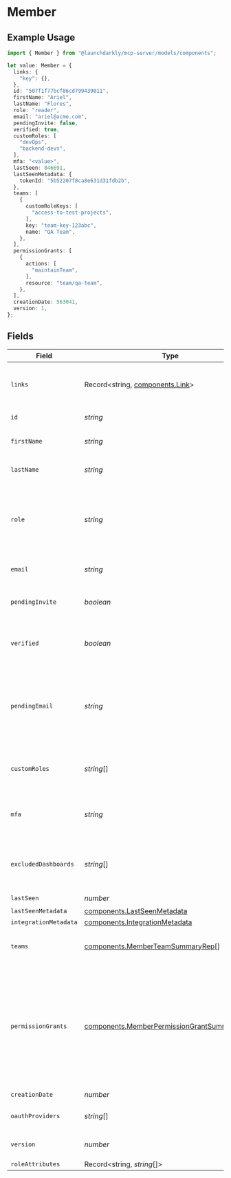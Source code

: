 # Member

## Example Usage

```typescript
import { Member } from "@launchdarkly/mcp-server/models/components";

let value: Member = {
  links: {
    "key": {},
  },
  id: "507f1f77bcf86cd799439011",
  firstName: "Ariel",
  lastName: "Flores",
  role: "reader",
  email: "ariel@acme.com",
  pendingInvite: false,
  verified: true,
  customRoles: [
    "devOps",
    "backend-devs",
  ],
  mfa: "<value>",
  lastSeen: 846691,
  lastSeenMetadata: {
    tokenId: "5b52207f8ca8e631d31fdb2b",
  },
  teams: [
    {
      customRoleKeys: [
        "access-to-test-projects",
      ],
      key: "team-key-123abc",
      name: "QA Team",
    },
  ],
  permissionGrants: [
    {
      actions: [
        "maintainTeam",
      ],
      resource: "team/qa-team",
    },
  ],
  creationDate: 563041,
  version: 1,
};
```

## Fields

| Field                                                                                                                                                | Type                                                                                                                                                 | Required                                                                                                                                             | Description                                                                                                                                          | Example                                                                                                                                              |
| ---------------------------------------------------------------------------------------------------------------------------------------------------- | ---------------------------------------------------------------------------------------------------------------------------------------------------- | ---------------------------------------------------------------------------------------------------------------------------------------------------- | ---------------------------------------------------------------------------------------------------------------------------------------------------- | ---------------------------------------------------------------------------------------------------------------------------------------------------- |
| `links`                                                                                                                                              | Record<string, [components.Link](../../models/components/link.md)>                                                                                   | :heavy_check_mark:                                                                                                                                   | The location and content type of related resources                                                                                                   |                                                                                                                                                      |
| `id`                                                                                                                                                 | *string*                                                                                                                                             | :heavy_check_mark:                                                                                                                                   | The member's ID                                                                                                                                      | 507f1f77bcf86cd799439011                                                                                                                             |
| `firstName`                                                                                                                                          | *string*                                                                                                                                             | :heavy_minus_sign:                                                                                                                                   | The member's first name                                                                                                                              | Ariel                                                                                                                                                |
| `lastName`                                                                                                                                           | *string*                                                                                                                                             | :heavy_minus_sign:                                                                                                                                   | The member's last name                                                                                                                               | Flores                                                                                                                                               |
| `role`                                                                                                                                               | *string*                                                                                                                                             | :heavy_check_mark:                                                                                                                                   | The member's built-in role. If the member has no custom roles, this role will be in effect.                                                          | reader                                                                                                                                               |
| `email`                                                                                                                                              | *string*                                                                                                                                             | :heavy_check_mark:                                                                                                                                   | The member's email address                                                                                                                           | ariel@acme.com                                                                                                                                       |
| `pendingInvite`                                                                                                                                      | *boolean*                                                                                                                                            | :heavy_check_mark:                                                                                                                                   | Whether the member has a pending invitation                                                                                                          | false                                                                                                                                                |
| `verified`                                                                                                                                           | *boolean*                                                                                                                                            | :heavy_check_mark:                                                                                                                                   | Whether the member's email address has been verified                                                                                                 | true                                                                                                                                                 |
| `pendingEmail`                                                                                                                                       | *string*                                                                                                                                             | :heavy_minus_sign:                                                                                                                                   | The member's email address before it has been verified, for accounts where email verification is required                                            |                                                                                                                                                      |
| `customRoles`                                                                                                                                        | *string*[]                                                                                                                                           | :heavy_check_mark:                                                                                                                                   | The set of custom roles (as keys) assigned to the member                                                                                             | [<br/>"devOps",<br/>"backend-devs"<br/>]                                                                                                             |
| `mfa`                                                                                                                                                | *string*                                                                                                                                             | :heavy_check_mark:                                                                                                                                   | Whether multi-factor authentication is enabled for this member                                                                                       |                                                                                                                                                      |
| `excludedDashboards`                                                                                                                                 | *string*[]                                                                                                                                           | :heavy_minus_sign:                                                                                                                                   | Default dashboards that the member has chosen to ignore                                                                                              |                                                                                                                                                      |
| `lastSeen`                                                                                                                                           | *number*                                                                                                                                             | :heavy_check_mark:                                                                                                                                   | N/A                                                                                                                                                  |                                                                                                                                                      |
| `lastSeenMetadata`                                                                                                                                   | [components.LastSeenMetadata](../../models/components/lastseenmetadata.md)                                                                           | :heavy_minus_sign:                                                                                                                                   | N/A                                                                                                                                                  |                                                                                                                                                      |
| `integrationMetadata`                                                                                                                                | [components.IntegrationMetadata](../../models/components/integrationmetadata.md)                                                                     | :heavy_minus_sign:                                                                                                                                   | N/A                                                                                                                                                  |                                                                                                                                                      |
| `teams`                                                                                                                                              | [components.MemberTeamSummaryRep](../../models/components/memberteamsummaryrep.md)[]                                                                 | :heavy_minus_sign:                                                                                                                                   | Details on the teams this member is assigned to                                                                                                      |                                                                                                                                                      |
| `permissionGrants`                                                                                                                                   | [components.MemberPermissionGrantSummaryRep](../../models/components/memberpermissiongrantsummaryrep.md)[]                                           | :heavy_minus_sign:                                                                                                                                   | A list of permission grants. Permission grants allow a member to have access to a specific action, without having to create or update a custom role. |                                                                                                                                                      |
| `creationDate`                                                                                                                                       | *number*                                                                                                                                             | :heavy_check_mark:                                                                                                                                   | N/A                                                                                                                                                  |                                                                                                                                                      |
| `oauthProviders`                                                                                                                                     | *string*[]                                                                                                                                           | :heavy_minus_sign:                                                                                                                                   | A list of OAuth providers                                                                                                                            |                                                                                                                                                      |
| `version`                                                                                                                                            | *number*                                                                                                                                             | :heavy_minus_sign:                                                                                                                                   | Version of the current configuration                                                                                                                 | 1                                                                                                                                                    |
| `roleAttributes`                                                                                                                                     | Record<string, *string*[]>                                                                                                                           | :heavy_minus_sign:                                                                                                                                   | N/A                                                                                                                                                  |                                                                                                                                                      |